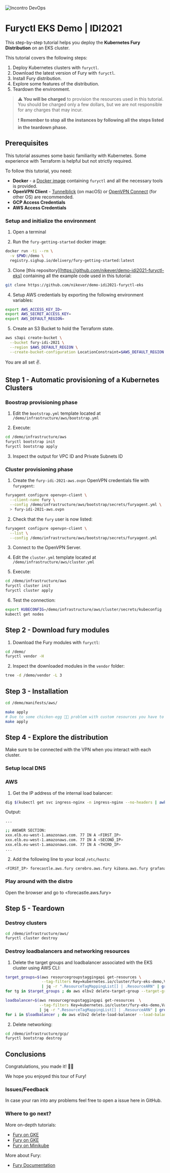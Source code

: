 ![Incontro DevOps](https://2021.incontrodevops.it/assets/img/social-1200x630.png)

# Furyctl EKS Demo | IDI2021

This step-by-step tutorial helps you deploy the **Kubernetes Fury Distribution** on an EKS cluster.

This tutorial covers the following steps:

1. Deploy Kubernetes clusters with `furyctl`.
2. Download the latest version of Fury with `furyctl`.
3. Install Fury distribution.
4. Explore some features of the distribution.
5. Teardown the environment.

> ⚠️ **You will be charged** to provision the resources used in this tutorial. You should be charged only a few dollars, but we are not responsible for any charges that may incur.
>
> ❗️ **Remember to stop all the instances by following all the steps listed in the teardown phase.**

## Prerequisites

This tutorial assumes some basic familiarity with Kubernetes. Some experience with Terraform is helpful but not strictly required.

To follow this tutorial, you need:

- **Docker** - a [Docker image]([fury-on-gke-dockerfile]) containing `furyctl` and all the necessary tools is provided.
- **OpenVPN Client** - [Tunnelblick][tunnelblick] (on macOS) or [OpenVPN Connect][openvpn-connect] (for other OS) are recommended.
- **GCP Access Credentials**
- **AWS Access Credentials**

### Setup and initialize the environment

1. Open a terminal

2. Run the `fury-getting-started` docker image:

```bash
docker run -ti --rm \
  -v $PWD:/demo \
  registry.sighup.io/delivery/fury-getting-started:latest
```

3. Clone [this repository][https://github.com/nikever/demo-idi2021-furyctl-eks] containing all the example code used in this tutorial:

```bash
git clone https://github.com/nikever/demo-idi2021-furyctl-eks
```

4. Setup AWS credentials by exporting the following environment variables:

```bash
export AWS_ACCESS_KEY_ID=
export AWS_SECRET_ACCESS_KEY=
export AWS_DEFAULT_REGION=
```

5. Create an S3 Bucket to hold the Terraform state.

```bash
aws s3api create-bucket \
  --bucket fury-idi-2021 \
  --region $AWS_DEFAULT_REGION \
  --create-bucket-configuration LocationConstraint=$AWS_DEFAULT_REGION
```

You are all set ✌️.

## Step 1 - Automatic provisioning of a Kubernetes Clusters

### Boostrap provisioning phase

1. Edit the `bootstrap.yml` template located at `/demo/infrastructure/aws/bootstrap.yml`

2. Execute:

```bash
cd /demo/infrastructure/aws
furyctl bootstrap init
furyctl bootstrap apply
```

3. Inspect the output for VPC ID and Private Subnets ID

### Cluster provisioning phase

1. Create the `fury-idi-2021-aws.ovpn` OpenVPN credentials file with `furyagent`:

```bash
furyagent configure openvpn-client \
  --client-name fury \
  --config /demo/infrastructure/aws/bootstrap/secrets/furyagent.yml \
  > fury-idi-2021-aws.ovpn
```

2. Check that the `fury` user is now listed:

```bash
furyagent configure openvpn-client \
  --list \
  --config /demo/infrastructure/aws/bootstrap/secrets/furyagent.yml
```

3. Connect to the OpenVPN Server.

4. Edit the `cluster.yml` template located at `/demo/infrastructure/aws/cluster.yml`

5. Execute:

```bash
cd /demo/infrastructure/aws
furyctl cluster init
furyctl cluster apply
```

6. Test the connection:

```bash
export KUBECONFIG=/demo/infrastructure/aws/cluster/secrets/kubeconfig
kubectl get nodes
```

## Step 2 - Download fury modules

1. Download the Fury modules with `furyctl`:

```bash
cd /demo/
furyctl vendor -H
```

2. Inspect the downloaded modules in the `vendor` folder:

```bash
tree -d /demo/vendor -L 3
```

## Step 3 - Installation

```bash
cd /demo/manifests/aws/

make apply
# Due to some chicken-egg 🐓🥚 problem with custom resources you have to apply again
make apply
```

## Step 4 - Explore the distribution

Make sure to be connected with the VPN when you interact with each cluster.

### Setup local DNS

### AWS

1. Get the IP address of the internal load balancer:

```bash
dig $(kubectl get svc ingress-nginx -n ingress-nginx --no-headers | awk '{print $4}')
```

Output:

```bash
...

;; ANSWER SECTION:
xxx.elb.eu-west-1.amazonaws.com. 77 IN A <FIRST_IP>
xxx.elb.eu-west-1.amazonaws.com. 77 IN A <SECOND_IP>
xxx.elb.eu-west-1.amazonaws.com. 77 IN A <THIRD_IP>
...

```

2. Add the following line to your local `/etc/hosts`:

```bash
<FIRST_IP> forecastle.aws.fury cerebro.aws.fury kibana.aws.fury grafana.aws.fury
```

### Play around with the distro

Open the browser and go to <forecastle.aws.fury>

## Step 5 - Teardown

### Destroy clusters

```bash
cd /demo/infrastructure/aws/
furyctl cluster destroy
```

### Destroy loadbalancers and networking resources

1. Delete the target groups and loadbalancer associated with the EKS cluster using AWS CLI:

```bash
target_groups=$(aws resourcegroupstaggingapi get-resources \
                --tag-filters Key=kubernetes.io/cluster/fury-eks-demo,Values=owned  \
                | jq -r ".ResourceTagMappingList[] | .ResourceARN" | grep targetgroup)
for tg in $target_groups ; do aws elbv2 delete-target-group --target-group-arn $tg ; done

loadbalancer=$(aws resourcegroupstaggingapi get-resources  \
               --tag-filters Key=kubernetes.io/cluster/fury-eks-demo,Values=owned \
               | jq -r ".ResourceTagMappingList[] | .ResourceARN" | grep loadbalancer)
for i in $loadbalancer ; do aws elbv2 delete-load-balancer --load-balancer-arn $i ; done
```

2. Delete networking:

```bash
cd /demo/infrastructure/gcp/
furyctl bootstrap destroy
```

## Conclusions

Congratulations, you made it! 🥳🥳

We hope you enjoyed this tour of Fury!

### Issues/Feedback

In case your ran into any problems feel free to open a issue here in GitHub.

### Where to go next?

More on-depth tutorials:

- [Fury on GKE][fury-on-gke]
- [Fury on GKE][fury-on-eks]
- [Fury on Minikube][fury-on-minikube]

More about Fury:

- [Fury Documentation][fury-docs]

[fury-discovery-day-repository]: https://github.com/nikever/demo-fury-discovery-day
[fury-getting-started-repository]: https://github.com/sighupio/fury-getting-started
[fury-getting-started-dockerfile]: https://github.com/sighupio/fury-getting-started/blob/main/utils/docker/Dockerfile
[fury-docs]: https://docs.kubernetesfury.com/

[fury-on-minikube]: https://github.com/sighupio/fury-getting-started/tree/main/fury-on-minikube
[fury-on-eks]: https://github.com/sighupio/fury-getting-started/tree/main/fury-on-eks
[fury-on-gke]: https://github.com/sighupio/fury-getting-started/tree/main/fury-on-gke

[furyagent-repository]: https://github.com/sighupio/furyagent

[provisioner-bootstrap-aws-reference]: https://docs.kubernetesfury.com/docs/cli-reference/furyctl/provisioners/aws-bootstrap/

[tunnelblick]: https://tunnelblick.net/downloads.html
[openvpn-connect]: https://openvpn.net/vpn-client/

[kibana-screenshoot]: ../utils/images/kibana.png
[grafana-screenshoot]: ../utils/images/grafana.png
[cerebro-screenshoot]: ../utils/images/cerebro.png
[forecastle-screenshoot]: ../utils/images/forecastle.png
